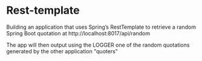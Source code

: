 # Rest-template
Building an application that uses Spring’s RestTemplate to retrieve a random Spring Boot quotation at http://localhost:8017/api/random

The app will then output using the LOGGER one of the random quotations generated by the other application "quoters"